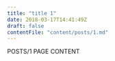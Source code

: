 ```yaml
---
title: "title 1"
date: 2018-03-17T14:41:49Z
draft: false
contentFile: "content/posts/1.md"
---
```


POSTS/1 PAGE CONTENT
